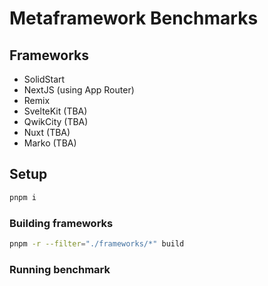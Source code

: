 # Metaframework Benchmarks

## Frameworks

- SolidStart
- NextJS (using App Router)
- Remix
- SvelteKit (TBA)
- QwikCity (TBA)
- Nuxt (TBA)
- Marko (TBA)

## Setup

```bash
pnpm i
```

### Building frameworks

```bash
pnpm -r --filter="./frameworks/*" build
```

### Running benchmark
